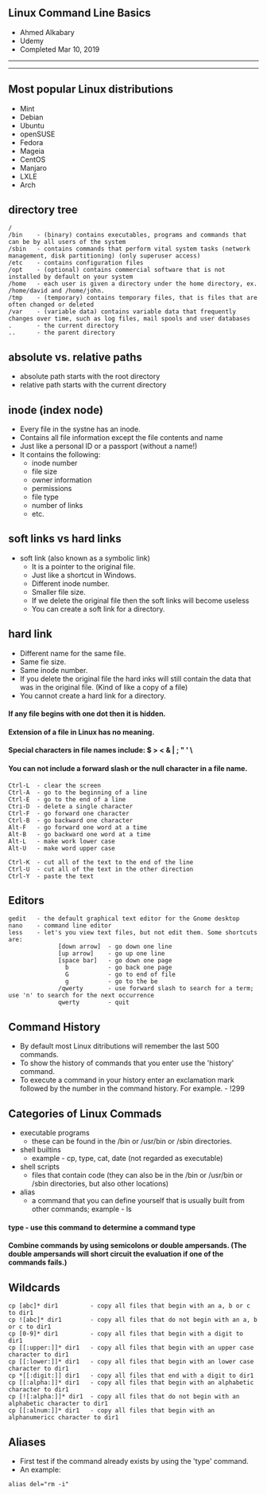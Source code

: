 ## Linux Command Line Basics
- Ahmed Alkabary
- Udemy
- Completed Mar 10, 2019
---
---
## Most popular Linux distributions
- Mint
- Debian
- Ubuntu
- openSUSE
- Fedora
- Mageia
- CentOS
- Manjaro
- LXLE
- Arch


## directory tree
```
/
/bin    - (binary) contains executables, programs and commands that can be by all users of the system
/sbin   - contains commands that perform vital system tasks (network management, disk partitioning) (only superuser access)
/etc    - contains configuration files
/opt    - (optional) contains commercial software that is not installed by default on your system
/home   - each user is given a directory under the home directory, ex. /home/david and /home/john.
/tmp    - (temporary) contains temporary files, that is files that are often changed or deleted
/var    - (variable data) contains variable data that frequently changes over time, such as log files, mail spools and user databases
.       - the current directory
..      - the parent directory
```

## absolute vs. relative paths
- absolute path starts with the root directory
- relative path starts with the current directory
	
## inode (index node)
- Every file in the systne has an inode.
- Contains all file information except the file contents and name
- Just like a personal ID or a passport (without a name!)
- It contains the following:
    - inode number
    - file size
    - owner information
    - permissions
    - file type
    - number of links
    - etc.
		
## soft links vs hard links
- soft link (also known as a symbolic link)
    - It is a pointer to the original file.
    - Just like a shortcut in Windows.
    - Different inode number.
    - Smaller file size.
    - If we delete the original file then the soft links will become useless
    - You can create a soft link for a directory.
		
## hard link
- Different name for the same file.
- Same fie size.
- Same inode number.
- If you delete the original file the hard inks will still contain the data that was in the original file.  (Kind of like a copy of  a file)
- You cannot create a hard link for a directory.
	
#### If any file begins with one dot then it is hidden.	

#### Extension of a file in Linux has no meaning.
	
#### Special characters in file names include: $ > < & | ; " ' \
#### You can not include a forward slash or  the null character in a file name.
````
Ctrl-L  - clear the screen
Ctrl-A  - go to the beginning of a line
Ctrl-E  - go to the end of a line
Ctri-D  - delete a single character
Ctrl-F  - go forward one character
Ctrl-B  - go backward one character
Alt-F   - go forward one word at a time
Alt-B   - go backward one word at a time   
Alt-L   - make work lower case
Alt-U   - make word upper case

Ctrl-K	- cut all of the text to the end of the line
Ctrl-U	- cut all of the text in the other direction
Ctrl-Y	- paste the text
````

## Editors
```
gedit   - the default graphical text editor for the Gnome desktop
nano    - command line editor
less    - let's you view text files, but not edit them. Some shortcuts are:
              [down arrow]  - go down one line
              [up arrow]    - go up one line
              [space bar]   - go down one page
                b           - go back one page
                G           - go to end of file
                g           - go to the be
              /qwerty       - use forward slash to search for a term; use 'n' to search for the next occurrence
              qwerty        - quit
```

## Command History
- By default most Linux ditributions will remember the last 500 commands.
- To show the history of commands that you enter use the 'history' command.
- To execute a command in your history enter an exclamation mark followed by the number in the command history. For example.
      - !299
		
## Categories of Linux Commads
- executable programs
    - these can be found in the /bin or /usr/bin or /sbin directories. 
- shell builtins
    - example - cp, type, cat, date  (not regarded as executable)
- shell scripts
    - files that contain code (they can also be in the /bin or /usr/bin or /sbin directories, but also other locations)
- alias
    - a command that you can define yourself that is usually built from other commands; example - ls

#### type - use this command to determine a command type

#### Combine commands by using semicolons or double ampersands. (The double ampersands will short circuit the evaluation if one of the commands fails.)

## Wildcards
```
cp [abc]* dir1         - copy all files that begin with an a, b or c to dir1
cp ![abc]* dir1        - copy all files that do not begin with an a, b or c to dir1
cp [0-9]* dir1         - copy all files that begin with a digit to dir1
cp [[:upper:]]* dir1   - copy all files that begin with an upper case character to dir1
cp [[:lower:]]* dir1   - copy all files that begin with an lower case character to dir1
cp *[[:digit:]] dir1   - copy all files that end with a digit to dir1
cp [[:alpha:]]* dir1   - copy all files that begin with an alphabetic character to dir1
cp [![:alpha:]]* dir1  - copy all files that do not begin with an alphabetic character to dir1
cp [[:alnum:]]* dir1   - copy all files that begin with an alphanumericc character to dir1
```

## Aliases
- First test if the command already exists by using the 'type' command.  
- An example:
```
alias del="rm -i"
```

